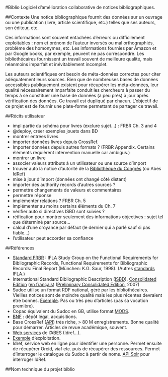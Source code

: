 #Biblio
Logiciel d’amélioration collaborative de notices bibliographiques.

##Contexte
Une notice bibliographique fournit des données sur un ouvrage ou une publication (livre, article scientifique, etc.) telles que ses auteurs, son éditeur, etc.

Ces informations sont souvent entachées d’erreurs ou difficilement exploitables : nom et prénom de l’auteur inversés ou mal orthographiés, problème des homonymes, etc. Les informations fournies par Amazon et par Google books, par exemple, peuvent ne pas correspondre. Les bibliothécaires fournissent un travail souvent de meilleure qualité, mais néanmoins imparfait et inévitablement incomplet.

Les auteurs scientifiques ont besoin de méta-données correctes pour citer adéquatement leurs sources. Bien que de nombreuses bases de données accessibles publiquement existent pour récupérer les méta-données, leur qualité nécessairement imparfaite conduit les chercheurs à passer du temps à se constituer une base de données (à peu près) à jour après vérification des données. Ce travail est dupliqué par chacun. L’objectif de ce projet est de fournir une plate-forme permettant de partager ce travail.

##Récits utilisateur
* impl partie du schéma pour livres (exclure sujet…) : FRBR Ch. 3 and 4
* @deploy, créer exemples jouets dans BD
* montrer entrées livres
* importer données livres depuis CrossRef. 
* Importer données depuis autres formats ? (FRBR Appendix. Certains éléments requièrent intervention manuelle car ambigus.)
* montrer un livre
* associer valeurs attributs à un utilisateur ou une source d’import
* trouver auto la notice d’autorité de la [Bibliothèque du Congrès](http://authorities.loc.gov/) (ou Abes IdRef)
* mise à jour d’import (données ont changé côté distant)
* importer des authority records d’autres sources ?
* permettre changements de valeurs et commentaires
* permettre réponse
* implémenter relations ? FRBR Ch. 5
* implémenter au moins certains éléments du Ch. 7
* vérifier auto si directives ISBD sont suivies ?
* réification pour montrer seulement des informations objectives : sujet tel que déterminé par source…
* calcul d’une croyance par défaut (le dernier qui a parlé sauf si pas fiable…)
* l’utilisateur peut accorder sa confiance

##Références
* [Standard FRBR](http://www.ifla.org/en/publications/functional-requirements-for-bibliographic-records) : IFLA Study Group on the Functional Requirements for Bibliographic Records, Functional Requirements for Bibliographic Records: Final Report (München: K.G. Saur, 1998). (Autres [standards](http://www.ifla.org/node/8750) IFLA.)
* International Standard Bibliographic Description ([ISBD](https://en.wikipedia.org/wiki/International_Standard_Bibliographic_Description)), [Consolidated Edition](http://www.ifla.org/files/assets/cataloguing/isbd/isbd-cons_20110321.pdf) ([en français](http://www.bnf.fr/documents/isbd_trad_francais.pdf)) ([Preliminary Consolidated Edition](http://gen.lib.rus.ec/book/index.php?md5=242B9D9F7BC495827B428B334C3819E1), 2007)
* Sudoc utilise un format RDF national, géré par les bibliothécaires. Viellles notices sont de moindre qualité mais les plus récentes devraient être bonnes. [Exemple](http://www.sudoc.fr/146956419.rdf). Pas ou très peu d’articles (pas sa vocation première).
* Copac équivalent du Sudoc en GB, utilise format [MODS](http://www.loc.gov/standards/mods/).
* [BNF](data.bnf.fr) : dépôt légal, acquisitions.
* Base CrossRef ([API](https://github.com/CrossRef/rest-api-doc/blob/master/rest_api.md)) très riche, > 80 M enregistrements. Bonne qualité pour démarrer. Articles de revue académique, souvent.
* [Web services](http://m.abes.fr/Acces-direct-a/Pour-les-developpeurs) de l’ABES (Idref…).
* [Exemple](http://domybiblio.net/search/) d’exploitation.
* Idref, service web en ligne pour identifier une personne. Permet ensuite de récupérer Orcid, viaf etc. puis de récupérer des ressources. Permet d’interroger le catalogue du Sudoc à partir de noms. [API Solr](http://documentation.abes.fr/aideidrefdeveloppeur/ch02s01.html) pour interroger IdRef.

##Nom technique du projet
biblio
